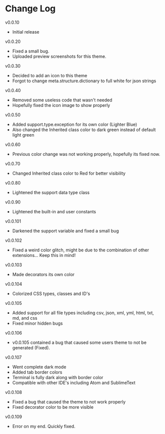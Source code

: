 # Change Log

v0.0.10
- Initial release

v0.0.20
- Fixed a small bug.
- Uploaded preview screenshots for this theme.

v0.0.30
- Decided to add an icon to this theme
- Forgot to change meta.structure.dictionary to full white for json strings

v0.0.40
- Removed some useless code that wasn't needed
- Hopefully fixed the icon image to show properly

v0.0.50
- Added support.type.exception for its own color (Lighter Blue)
- Also changed the Inherited class color to dark green instead of default light green

v0.0.60
- Previous color change was not working properly, hopefully its fixed now.

v0.0.70
- Changed Inherited class color to Red for better visibility

v0.0.80
- Lightened the support data type class

v0.0.90
- Lightened the built-in and user constants

v0.0.101
- Darkened the support variable and fixed a small bug

v0.0.102
- Fixed a weird color glitch, might be due to the combination of other extensions... Keep this in mind!

v0.0.103
- Made decorators its own color

v0.0.104
- Colorized CSS types, classes and ID's

v0.0.105
- Added support for all file types including csv, json, xml, yml, html, txt, md, and css
- Fixed minor hidden bugs

v0.0.106
- v0.0.105 contained a bug that caused some users theme to not be generated (Fixed).

v0.0.107
- Went complete dark mode
- Added tab border colors
- Terminal is fully dark along with border color
- Compatible with other IDE's including Atom and SublimeText

v0.0.108
- Fixed a bug that caused the theme to not work properly
- Fixed decorator color to be more visible

v0.0.109
- Error on my end. Quickly fixed.